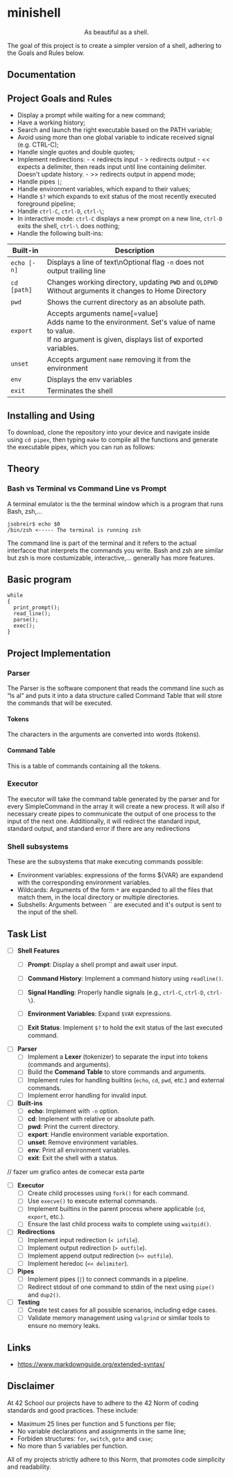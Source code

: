 # minishell
<p style="text-align:center;">As beautiful as a shell.</p>

The goal of this project is to create a simpler version of a shell, adhering to the Goals and Rules below.

## Documentation
## Project Goals and Rules
- Display a prompt while waiting for a new command;
- Have a working history;
- Search and launch the right executable based on the PATH variable;
- Avoid using more than one global variable to indicate received signal (e.g. CTRL-C);
- Handle single quotes and double quotes;
- Implement redirections:
      - < redirects input
      - > redirects output
      - << expects a delimiter, then reads input until line containing delimiter. Doesn't update history.
      - >> redirects output in append mode;
- Handle pipes `|`;
- Handle environment variables, which expand to their values;
- Handle `$?` which expands to exit status of the most recently executed foreground pipeline;
- Handle `ctrl-C`, `ctrl-D`, `ctrl-\`;
- In interactive mode: `ctrl-C` displays a new prompt on a new line, `ctrl-D` exits the shell, `ctrl-\` does nothing;
- Handle the following built-ins:


| Built-in    | Description |
| ----------- | ----------- |
|`echo [-n]`|Displays a line of text\nOptional flag `-n` does not output trailing line|
|`cd [path]`| Changes working directory, updating `PWD` and `OLDPWD` <br> Without arguments it changes to Home Directory|
|`pwd`|Shows the current directory as an absolute path.|
|`export`|Accepts arguments name[=value] <br> Adds name to the environment. Set's value of name to value. <br> If no argument is given, displays list of exported variables.|
|`unset`|Accepts argument `name` removing it from the environment|
|`env`|Displays the env variables|
|`exit`| Terminates the shell|


## Installing and Using
To download, clone the repository into your device and navigate inside using `cd pipex`, then typing  `make` to compile all the functions and generate the executable pipex, which you can run as follows:

## Theory
### Bash vs Terminal vs Command Line vs Prompt
A terminal emulator is the the terminal window which is a program that runs Bash, zsh,...
```
jsobreir$ echo $0
/bin/zsh <----- The terminal is running zsh
```
The command line is part of the terminal and it refers to the actual interfacce that interprets the commands you write.
Bash and zsh are similar but zsh is more costumizable, interactive,... generally has more features.

## Basic program
```
while
{
  print_prompt();
  read_line();
  parse();
  exec();
}
```
## Project Implementation
### Parser
The Parser is the software component that reads the command line such as “ls ­al” and puts it 
into a data structure called Command Table that will store the commands that will be 
executed.
#### Tokens
The characters in the arguments are converted into words (tokens).
#### Command Table
This is a table of commands containing all the tokens.

### Executor
The executor will take the command table generated by the parser and for every 
SimpleCommand in the array it will create a new process. It will also if necessary create pipes 
to communicate the output of one process to the input of the next one. Additionally, it will 
redirect the standard input, standard output, and standard error if there are any redirections

### Shell subsystems
These are the subsystems that make executing commands possible:
- Environment variables: expressions of the forms ${VAR} are expandend with the corresponding environment variables.
- Wildcards: Arguments of the form `*` are expanded to all the files that match them, in the local directory or multiple directories.
- Subshells: Arguments between `` are executed and it's output is sent to the input of the shell.
  
## Task List
- [ ] **Shell Features**
  - [ ] **Prompt**: Display a shell prompt and await user input.
  - [ ] **Command History**: Implement a command history using `readline()`.
  - [ ] **Signal Handling**: Properly handle signals (e.g., `ctrl-C`, `ctrl-D`, `ctrl-\`).

  - [ ] **Environment Variables**: Expand `$VAR` expressions.
  - [ ] **Exit Status**: Implement `$?` to hold the exit status of the last executed command.

- [ ] **Parser**
  - [ ] Implement a **Lexer** (tokenizer) to separate the input into tokens (commands and arguments).
  - [ ] Build the **Command Table** to store commands and arguments.
  - [ ] Implement rules for handling builtins (`echo`, `cd`, `pwd`, etc.) and external commands.
  - [ ] Implement error handling for invalid input.

- [ ] **Built-ins**
  - [ ] **echo**: Implement with `-n` option.
  - [ ] **cd**: Implement with relative or absolute path.
  - [ ] **pwd**: Print the current directory.
  - [ ] **export**: Handle environment variable exportation.
  - [ ] **unset**: Remove environment variables.
  - [ ] **env**: Print all environment variables.
  - [ ] **exit**: Exit the shell with a status.

// fazer um grafico antes de comecar esta parte
- [ ] **Executor**
  - [ ] Create child processes using `fork()` for each command.
  - [ ] Use `execve()` to execute external commands.
  - [ ] Implement builtins in the parent process where applicable (`cd`, `export`, etc.).
  - [ ] Ensure the last child process waits to complete using `waitpid()`.

- [ ] **Redirections**
  - [ ] Implement input redirection (`< infile`).
  - [ ] Implement output redirection (`> outfile`).
  - [ ] Implement append output redirection (`>> outfile`).
  - [ ] Implement heredoc (`<< delimiter`).

- [ ] **Pipes**
  - [ ] Implement pipes (`|`) to connect commands in a pipeline.
  - [ ] Redirect stdout of one command to stdin of the next using `pipe()` and `dup2()`.

- [ ] **Testing**
  - [ ] Create test cases for all possible scenarios, including edge cases.
  - [ ] Validate memory management using `valgrind` or similar tools to ensure no memory leaks.

## Links
- https://www.markdownguide.org/extended-syntax/
## Disclaimer
At 42 School our projects have to adhere to the 42 Norm of coding standards and good practices. These include:
- Maximum 25 lines per function and 5 functions per file;
- No variable declarations and assignments in the same line;
- Forbiden structures: `for`, `switch`, `goto` and `case`;
- No more than 5 variables per function.

All of my projects strictly adhere to this Norm, that promotes code simplicity and readability.
